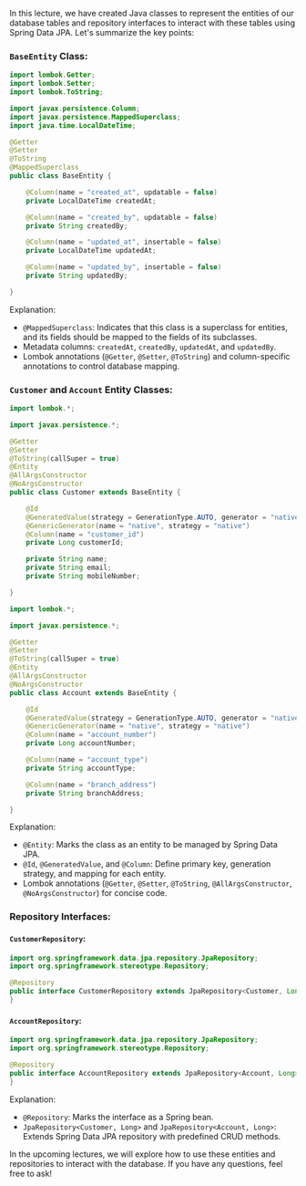 In this lecture, we have created Java classes to represent the entities of our database tables and repository interfaces to interact with these tables using Spring Data JPA. Let's summarize the key points:

### `BaseEntity` Class:

```java
import lombok.Getter;
import lombok.Setter;
import lombok.ToString;

import javax.persistence.Column;
import javax.persistence.MappedSuperclass;
import java.time.LocalDateTime;

@Getter
@Setter
@ToString
@MappedSuperclass
public class BaseEntity {

    @Column(name = "created_at", updatable = false)
    private LocalDateTime createdAt;

    @Column(name = "created_by", updatable = false)
    private String createdBy;

    @Column(name = "updated_at", insertable = false)
    private LocalDateTime updatedAt;

    @Column(name = "updated_by", insertable = false)
    private String updatedBy;

}
```

Explanation:
- `@MappedSuperclass`: Indicates that this class is a superclass for entities, and its fields should be mapped to the fields of its subclasses.
- Metadata columns: `createdAt`, `createdBy`, `updatedAt`, and `updatedBy`.
- Lombok annotations (`@Getter`, `@Setter`, `@ToString`) and column-specific annotations to control database mapping.

### `Customer` and `Account` Entity Classes:

```java
import lombok.*;

import javax.persistence.*;

@Getter
@Setter
@ToString(callSuper = true)
@Entity
@AllArgsConstructor
@NoArgsConstructor
public class Customer extends BaseEntity {

    @Id
    @GeneratedValue(strategy = GenerationType.AUTO, generator = "native")
    @GenericGenerator(name = "native", strategy = "native")
    @Column(name = "customer_id")
    private Long customerId;

    private String name;
    private String email;
    private String mobileNumber;

}
```

```java
import lombok.*;

import javax.persistence.*;

@Getter
@Setter
@ToString(callSuper = true)
@Entity
@AllArgsConstructor
@NoArgsConstructor
public class Account extends BaseEntity {

    @Id
    @GeneratedValue(strategy = GenerationType.AUTO, generator = "native")
    @GenericGenerator(name = "native", strategy = "native")
    @Column(name = "account_number")
    private Long accountNumber;

    @Column(name = "account_type")
    private String accountType;

    @Column(name = "branch_address")
    private String branchAddress;

}
```

Explanation:
- `@Entity`: Marks the class as an entity to be managed by Spring Data JPA.
- `@Id`, `@GeneratedValue`, and `@Column`: Define primary key, generation strategy, and mapping for each entity.
- Lombok annotations (`@Getter`, `@Setter`, `@ToString`, `@AllArgsConstructor`, `@NoArgsConstructor`) for concise code.

### Repository Interfaces:

#### `CustomerRepository`:

```java
import org.springframework.data.jpa.repository.JpaRepository;
import org.springframework.stereotype.Repository;

@Repository
public interface CustomerRepository extends JpaRepository<Customer, Long> {
}
```

#### `AccountRepository`:

```java
import org.springframework.data.jpa.repository.JpaRepository;
import org.springframework.stereotype.Repository;

@Repository
public interface AccountRepository extends JpaRepository<Account, Long> {
}
```

Explanation:
- `@Repository`: Marks the interface as a Spring bean.
- `JpaRepository<Customer, Long>` and `JpaRepository<Account, Long>`: Extends Spring Data JPA repository with predefined CRUD methods.

In the upcoming lectures, we will explore how to use these entities and repositories to interact with the database. If you have any questions, feel free to ask!